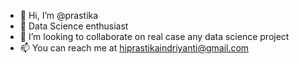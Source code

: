 - 👋 Hi, I’m @prastika
- 👀 Data Science enthusiast
- 💞️ I’m looking to collaborate on real case any data science project
- 📫 You can reach me at hiprastikaindriyanti@gmail.com

<!---
prastika/prastika is a ✨ special ✨ repository because its `README.md` (this file) appears on your GitHub profile.
You can click the Preview link to take a look at your changes.
--->
